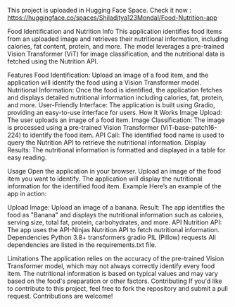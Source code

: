 This project is uploaded in Hugging Face Space. Check it now : https://huggingface.co/spaces/Shiladitya123Mondal/Food-Nutrition-app

Food Identification and Nutrition Info
This application identifies food items from an uploaded image and retrieves their nutritional information, including calories, fat content, protein, and more. The model leverages a pre-trained Vision Transformer (ViT) for image classification, and the nutritional data is fetched using the Nutrition API.

Features
Food Identification: Upload an image of a food item, and the application will identify the food using a Vision Transformer model.
Nutritional Information: Once the food is identified, the application fetches and displays detailed nutritional information including calories, fat, protein, and more.
User-Friendly Interface: The application is built using Gradio, providing an easy-to-use interface for users.
How It Works
Image Upload: The user uploads an image of a food item.
Image Classification: The image is processed using a pre-trained Vision Transformer (ViT-base-patch16-224) to identify the food item.
API Call: The identified food name is used to query the Nutrition API to retrieve the nutritional information.
Display Results: The nutritional information is formatted and displayed in a table for easy reading.

Usage
Open the application in your browser.
Upload an image of the food item you want to identify.
The application will display the nutritional information for the identified food item.
Example
Here’s an example of the app in action:

Upload Image: Upload an image of a banana.
Result: The app identifies the food as "Banana" and displays the nutritional information such as calories, serving size, total fat, protein, carbohydrates, and more.
API
Nutrition API: The app uses the API-Ninjas Nutrition API to fetch nutritional information.
Dependencies
Python 3.8+
transformers
gradio
PIL (Pillow)
requests
All dependencies are listed in the requirements.txt file.

Limitations
The application relies on the accuracy of the pre-trained Vision Transformer model, which may not always correctly identify every food item.
The nutritional information is based on typical values and may vary based on the food's preparation or other factors.
Contributing
If you'd like to contribute to this project, feel free to fork the repository and submit a pull request. Contributions are welcome!
